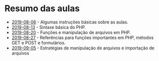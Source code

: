 # Resumo das aulas

- [2019-08-06](2019-08-06) - Algumas instruções básicas sobre as aulas.
- [2019-08-13](2019-08-13) - Sintaxe básica do PHP.
- [2019-08-20](2019-08-20) - Funções e manipulação de arquivos em PHP.
- [2019-08-27](2019-08-27) - Referências para funções importantes em PHP, métodos GET e POST e formulários.
- [2019-09-05](2019-09-05) - Estratégias de manipulação de arquivos e importação de arquivos